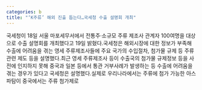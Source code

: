 ```yaml
---
categories: b
title: "‘K주류’ 해외 진출 돕는다…국세청 수출 설명회 개최"
---
```

국세청이 18일 서울 마포세무서에서 전통주·소규모 주류 제조사 관계자 100여명을 대상으로 수출 설명회를 개최했다고 19일 밝혔다.국세청은 해외시장에 대한 정보가 부족해 수출에 어려움을 겪는 영세 주류제조사들에 주요 국가의 수입절차, 첨가물 규제 등 주류 관련 제도 등을 설명했다.최근 영세 주류제조사 등이 수출국의 첨가물 규제정보 등을 사전에 인지하지 못해 중국과 일본 등에서 통관 거부사례가 발생하는 등 수출에 어려움을 겪는 경우가 있다고 국세청은 설명했다.실제로 우리나라에서는 주류에 첨가 가능한 아스파탐이 중국에서는 주류 첨가제로